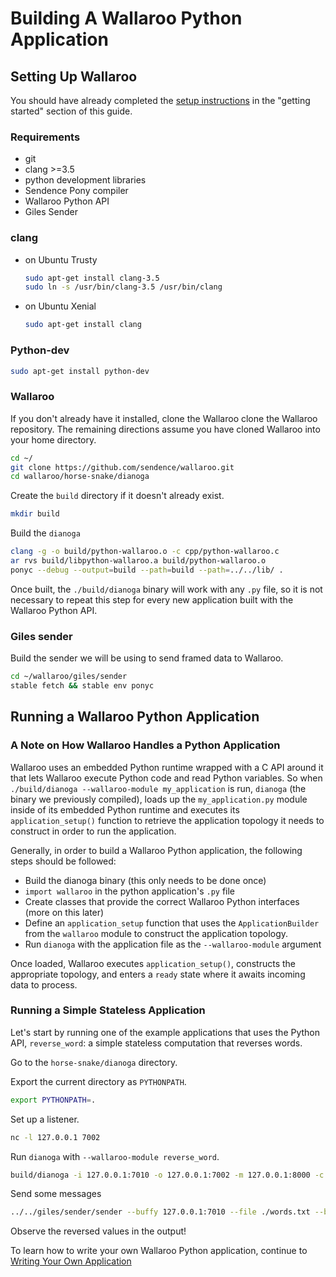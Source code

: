 # Building A Wallaroo Python Application

## Setting Up Wallaroo

You should have already completed the [setup instructions](/getting-started/setup.md) in the "getting started" section of this guide.

### Requirements

* git
* clang >=3.5
* python development libraries
* Sendence Pony compiler
* Wallaroo Python API
* Giles Sender

### clang

* on Ubuntu Trusty
  ```bash
  sudo apt-get install clang-3.5
  sudo ln -s /usr/bin/clang-3.5 /usr/bin/clang
  ```

* on Ubuntu Xenial
  ```bash
  sudo apt-get install clang
  ```

### Python-dev

```bash
sudo apt-get install python-dev
```

### Wallaroo

If you don't already have it installed, clone the Wallaroo clone the Wallaroo repository. The remaining directions assume you have cloned Wallaroo into your home directory.

```bash
cd ~/
git clone https://github.com/sendence/wallaroo.git
cd wallaroo/horse-snake/dianoga
```

Create the `build` directory if it doesn't already exist.

```bash
mkdir build
```

Build the `dianoga`

```bash
clang -g -o build/python-wallaroo.o -c cpp/python-wallaroo.c
ar rvs build/libpython-wallaroo.a build/python-wallaroo.o
ponyc --debug --output=build --path=build --path=../../lib/ .
```

Once built, the `./build/dianoga` binary will work with any `.py` file, so it is not necessary to repeat this step for every new application built with the Wallaroo Python API.

### Giles sender

Build the sender we will be using to send framed data to Wallaroo.

```bash
cd ~/wallaroo/giles/sender
stable fetch && stable env ponyc
```

## Running a Wallaroo Python Application

### A Note on How Wallaroo Handles a Python Application

Wallaroo uses an embedded Python runtime wrapped with a C API around it that lets Wallaroo execute Python code and read Python variables. So when `./build/dianoga --wallaroo-module my_application` is run, `dianoga` (the binary we previously compiled), loads up the `my_application.py` module inside of its embedded Python runtime and executes its `application_setup()` function to retrieve the application topology it needs to construct in order to run the application.

Generally, in order to build a Wallaroo Python application, the following steps should be followed:

* Build the dianoga binary (this only needs to be done once)
* `import wallaroo` in the python application's `.py` file
* Create classes that provide the correct Wallaroo Python interfaces (more on this later)
* Define an `application_setup` function that uses the `ApplicationBuilder` from the `wallaroo` module to construct the application topology.
* Run `dianoga` with the application file as the `--wallaroo-module` argument

Once loaded, Wallaroo executes `application_setup()`, constructs the appropriate topology, and enters a `ready` state where it awaits incoming data to process.

### Running a Simple Stateless Application

Let's start by running one of the example applications that uses the Python API, `reverse_word`: a simple stateless computation that reverses words.

Go to the `horse-snake/dianoga` directory.

Export the current directory as `PYTHONPATH`.

```bash
export PYTHONPATH=.
```

Set up a listener.

```bash
nc -l 127.0.0.1 7002
```

Run `dianoga` with `--wallaroo-module reverse_word`.

```bash
build/dianoga -i 127.0.0.1:7010 -o 127.0.0.1:7002 -m 127.0.0.1:8000 -c 127.0.0.1:6000 -d 127.0.0.1:6001 -n worker-name --ponythreads=1 --wallaroo-module reverse_word
```

Send some messages

```bash
../../giles/sender/sender --buffy 127.0.0.1:7010 --file ./words.txt --batch-size 5 --interval 100_000_000 --messages 150 --repeat --ponythreads=1
```

Observe the reversed values in the output!

To learn how to write your own Wallaroo Python application, continue to [Writing Your Own Application](writing-your-own-application.md)
